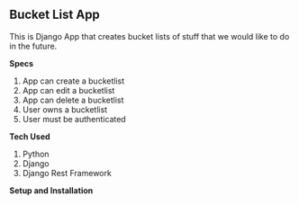 ## Bucket List App
This is Django App that creates bucket lists of stuff that we would like to do in the future.

**Specs**
1. App can create a bucketlist
2. App can edit a bucketlist
3. App can delete a bucketlist
4. User owns a bucketlist
5. User must be authenticated

**Tech Used**
1. Python 
2. Django
3. Django Rest Framework

**Setup and Installation**

